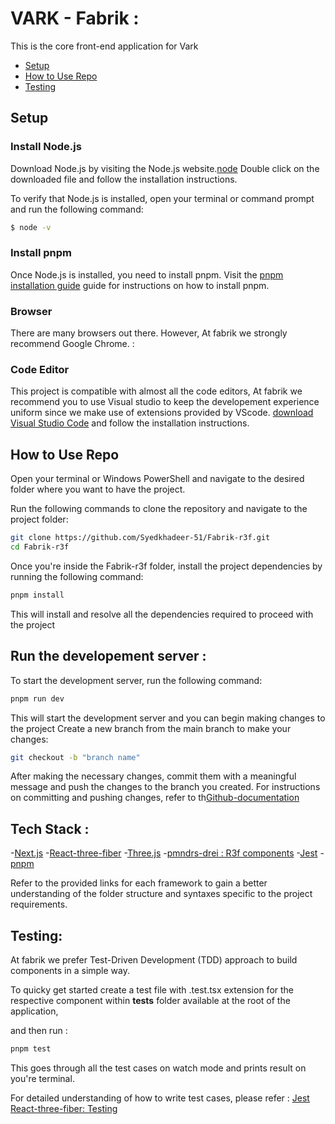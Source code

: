 # VARK - Fabrik : 
This is the core front-end application for Vark

- [Setup](#setup)
- [How to Use Repo](#how-to-use-repo)
- [Testing](#testing)



## Setup
### Install Node.js

Download Node.js by visiting the Node.js website.[node](https://nodejs.org/en/download)
Double click on the downloaded file and follow the installation instructions.

To verify that Node.js is installed, open your terminal or command prompt and run the following command:

```sh
$ node -v
```
### Install pnpm

Once Node.js is installed, you need to install pnpm. Visit the [pnpm installation guide](https://pnpm.io/installation) guide for instructions on how to install pnpm.

### Browser

There are many browsers out there. However, At fabrik we strongly recommend Google Chrome. : 

### Code Editor

This project is compatible with almost all the code editors, At fabrik we recommend you to use Visual studio to keep the developement experience uniform since we make use of extensions provided by VScode.
[download Visual Studio Code](https://code.visualstudio.com/) and follow the installation instructions.

## How to Use Repo

Open your terminal or Windows PowerShell and navigate to the desired folder where you want to have the project.

Run the following commands to clone the repository and navigate to the project folder:

```bash
git clone https://github.com/Syedkhadeer-51/Fabrik-r3f.git
cd Fabrik-r3f
```
Once you're inside the Fabrik-r3f folder, install the project dependencies by running the following command: 

```bash
pnpm install
```
This will install and resolve all the dependencies required to proceed with the project

## Run the developement server :

To start the development server, run the following command:

```bash
pnpm run dev
```
This will start the development server and you can begin making changes to the project
Create a new branch from the main branch to make your changes:

```bash
git checkout -b "branch name"
```
After making the necessary changes, commit them with a meaningful message and push the changes to the branch you created. For instructions on committing and pushing changes, refer to th[Github-documentation](https://docs.github.com/en/get-started/quickstart)

## Tech Stack : 

-[Next.js](https://nextjs.org/)
-[React-three-fiber](https://docs.pmnd.rs/react-three-fiber/getting-started/introduction)
-[Three.js](https://threejs.org/)
-[pmndrs-drei : R3f components](https://github.com/pmndrs/drei)
-[Jest](https://jestjs.io/docs/getting-started)
-[pnpm](https://pnpm.io/installation)

Refer to the provided links for each framework to gain a better understanding of the folder structure and syntaxes specific to the project requirements.

## Testing: 
At fabrik we prefer Test-Driven Development (TDD) approach to build components in a simple way.

To quicky get started create a test file with .test.tsx extension for the respective component within __tests__ folder available at the root of the application, 

and then run : 

```bash
pnpm test
```

This goes through all the test cases on watch mode and prints result on you're terminal. 

For detailed understanding of how to write test cases, please refer :
[Jest](https://jestjs.io/docs/getting-started)
[React-three-fiber: Testing](https://docs.pmnd.rs/react-three-fiber/tutorials/testing)




